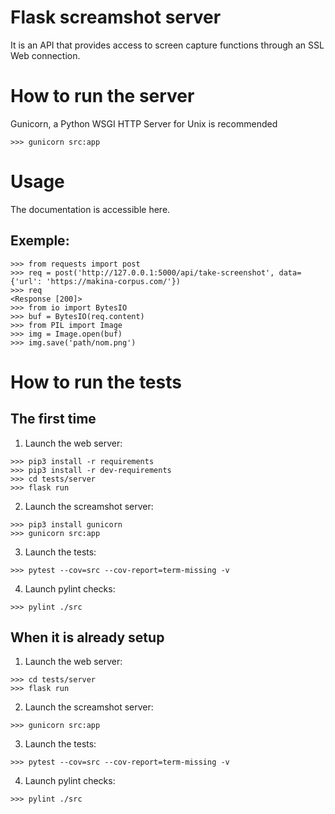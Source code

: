 # Flask screamshot server

It is an API that provides access to screen capture functions through an SSL Web connection.

# How to run the server

Gunicorn, a Python WSGI HTTP Server for Unix is recommended

```
>>> gunicorn src:app
```

# Usage

The documentation is accessible here.

## Exemple:

```
>>> from requests import post
>>> req = post('http://127.0.0.1:5000/api/take-screenshot', data={'url': 'https://makina-corpus.com/'})
>>> req
<Response [200]>
>>> from io import BytesIO
>>> buf = BytesIO(req.content)
>>> from PIL import Image
>>> img = Image.open(buf)
>>> img.save('path/nom.png')
```

# How to run the tests

## The first time

1. Launch the web server:
```
>>> pip3 install -r requirements
>>> pip3 install -r dev-requirements
>>> cd tests/server
>>> flask run
```
2. Launch the screamshot server:
```
>>> pip3 install gunicorn
>>> gunicorn src:app
```
3. Launch the tests:
```
>>> pytest --cov=src --cov-report=term-missing -v
```
4. Launch pylint checks:
```
>>> pylint ./src
```

## When it is already setup

1. Launch the web server:
```
>>> cd tests/server
>>> flask run
```
2. Launch the screamshot server:
```
>>> gunicorn src:app
```
3. Launch the tests:
```
>>> pytest --cov=src --cov-report=term-missing -v
```
4. Launch pylint checks:
```
>>> pylint ./src
```
